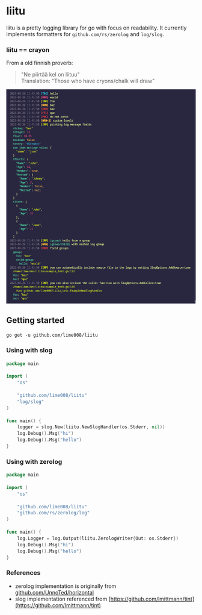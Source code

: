 # liitu

liitu is a pretty logging library for go with focus on readability. It currently implements formatters for `github.com/rs/zerolog` and `log/slog`.

### liitu == crayon

From a old finnish proverb:

> "Ne piirtää kel on liituu" \
> Translation: "Those who have cryons/chalk will draw"

![liitu/slog](./screenshot.png)

## Getting started

`go get -u github.com/lime008/liitu`

### Using with slog

```go
package main

import (
	"os"

	"github.com/lime008/liitu"
	"log/slog"
)

func main() {
	logger = slog.New(liitu.NewSlogHandler(os.Stderr, nil))
	log.Debug().Msg("hi")
	log.Debug().Msg("hello")
}

```

### Using with zerolog

```go
package main

import (
	"os"

	"github.com/lime008/liitu"
	"github.com/rs/zerolog/log"
)

func main() {
	log.Logger = log.Output(liitu.ZerologWriter{Out: os.Stderr})
	log.Debug().Msg("hi")
	log.Debug().Msg("hello")
}

```

### References

- zerolog implementation is originally from [github.com/UnnoTed/horizontal](https://github.com/UnnoTed/horizontal)
- slog implementation referenced from [https://github.com/lmittmann/tint](https://github.com/lmittmann/tint)
